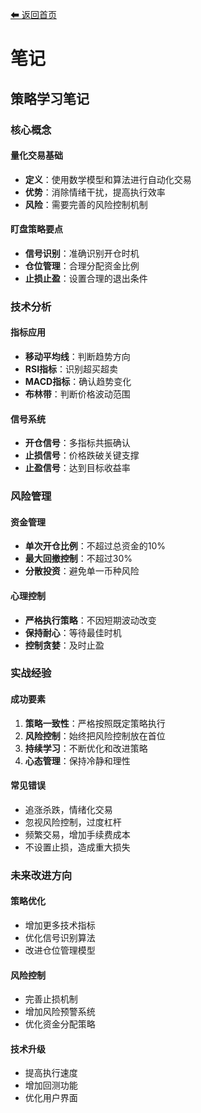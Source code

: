 [⬅ 返回首页](../README.md)

# 笔记

## 策略学习笔记

### 核心概念

#### 量化交易基础
- **定义**：使用数学模型和算法进行自动化交易
- **优势**：消除情绪干扰，提高执行效率
- **风险**：需要完善的风险控制机制

#### 盯盘策略要点
- **信号识别**：准确识别开仓时机
- **仓位管理**：合理分配资金比例
- **止损止盈**：设置合理的退出条件

### 技术分析

#### 指标应用
- **移动平均线**：判断趋势方向
- **RSI指标**：识别超买超卖
- **MACD指标**：确认趋势变化
- **布林带**：判断价格波动范围

#### 信号系统
- **开仓信号**：多指标共振确认
- **止损信号**：价格跌破关键支撑
- **止盈信号**：达到目标收益率

### 风险管理

#### 资金管理
- **单次开仓比例**：不超过总资金的10%
- **最大回撤控制**：不超过30%
- **分散投资**：避免单一币种风险

#### 心理控制
- **严格执行策略**：不因短期波动改变
- **保持耐心**：等待最佳时机
- **控制贪婪**：及时止盈

### 实战经验

#### 成功要素
1. **策略一致性**：严格按照既定策略执行
2. **风险控制**：始终把风险控制放在首位
3. **持续学习**：不断优化和改进策略
4. **心态管理**：保持冷静和理性

#### 常见错误
- 追涨杀跌，情绪化交易
- 忽视风险控制，过度杠杆
- 频繁交易，增加手续费成本
- 不设置止损，造成重大损失

### 未来改进方向

#### 策略优化
- 增加更多技术指标
- 优化信号识别算法
- 改进仓位管理模型

#### 风险控制
- 完善止损机制
- 增加风险预警系统
- 优化资金分配策略

#### 技术升级
- 提高执行速度
- 增加回测功能
- 优化用户界面
